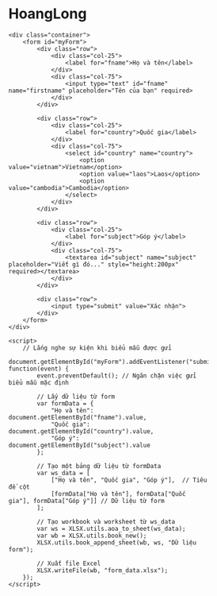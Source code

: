 # HoangLong

<!DOCTYPE html>
<html lang="vi">
<head>
    <meta charset="UTF-8">
    <meta name="viewport" content="width=device-width, initial-scale=1.0">
    <title>Form Xuất Dữ Liệu Vào Excel</title>
    <style>
        * {
            box-sizing: border-box;
        }
        input[type=text], select, textarea {
            width: 100%;
            padding: 12px;
            border: 1px solid #ccc;
            border-radius: 4px;
            resize: vertical;
        }
        label {
            padding: 12px 12px 12px 0;
            display: inline-block;
        }
        input[type=submit] {
            background-color: #58257b;
            color: white;
            padding: 12px 20px;
            border: none;
            border-radius: 4px;
            cursor: pointer;
            float: right;
        }
        input[type=submit]:hover {
            background-color: #45a049;
        }
        .container {
            border-radius: 5px;
            background-color: #f2f2f2;
            padding: 20px;
        }
        .col-25 {
            float: left;
            width: 25%;
            margin-top: 6px;
        }
        .col-75 {
            float: left;
            width: 75%;
            margin-top: 6px;
        }
        .row:after {
            content: "";
            display: table;
            clear: both;
        }
        /* Bố cục linh hoạt: khi màn hình có chiều rộng dưới 600px thì hai cột chồng lên nhau thay vì nằm cạnh nhau */
        @media screen and (max-width: 600px) {
            .col-25, .col-75, input[type=submit] {
                width: 100%;
                margin-top: 0;
            }
        }
    </style>
    <script src="https://cdnjs.cloudflare.com/ajax/libs/xlsx/0.17.1/xlsx.full.min.js"></script>
</head>
<body>

    <div class="container">
        <form id="myForm">
            <div class="row">
                <div class="col-25">
                    <label for="fname">Họ và tên</label>
                </div>
                <div class="col-75">
                    <input type="text" id="fname" name="firstname" placeholder="Tên của bạn" required>
                </div>
            </div>
            
            <div class="row">
                <div class="col-25">
                    <label for="country">Quốc gia</label>
                </div>
                <div class="col-75">
                    <select id="country" name="country">
                        <option value="vietnam">Vietnam</option>
                        <option value="laos">Laos</option>
                        <option value="cambodia">Cambodia</option>
                    </select>
                </div>
            </div>

            <div class="row">
                <div class="col-25">
                    <label for="subject">Góp ý</label>
                </div>
                <div class="col-75">
                    <textarea id="subject" name="subject" placeholder="Viết gì đó..." style="height:200px" required></textarea>
                </div>
            </div>

            <div class="row">
                <input type="submit" value="Xác nhận">
            </div>
        </form>
    </div>

    <script>
        // Lắng nghe sự kiện khi biểu mẫu được gửi
        document.getElementById("myForm").addEventListener("submit", function(event) {
            event.preventDefault(); // Ngăn chặn việc gửi biểu mẫu mặc định

            // Lấy dữ liệu từ form
            var formData = {
                "Họ và tên": document.getElementById("fname").value,
                "Quốc gia": document.getElementById("country").value,
                "Góp ý": document.getElementById("subject").value
            };

            // Tạo một bảng dữ liệu từ formData
            var ws_data = [
                ["Họ và tên", "Quốc gia", "Góp ý"],  // Tiêu đề cột
                [formData["Họ và tên"], formData["Quốc gia"], formData["Góp ý"]] // Dữ liệu từ form
            ];

            // Tạo workbook và worksheet từ ws_data
            var ws = XLSX.utils.aoa_to_sheet(ws_data);
            var wb = XLSX.utils.book_new();
            XLSX.utils.book_append_sheet(wb, ws, "Dữ liệu form");

            // Xuất file Excel
            XLSX.writeFile(wb, "form_data.xlsx");
        });
    </script>

</body>
</html>

